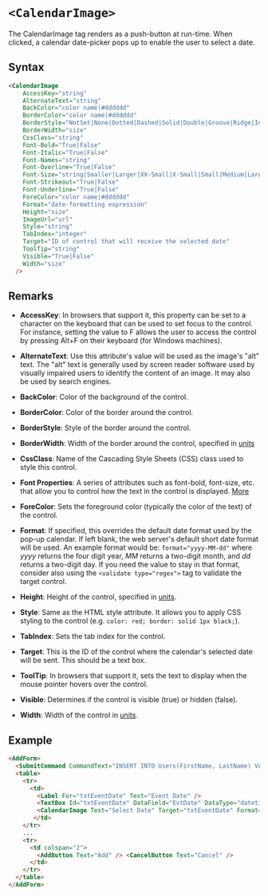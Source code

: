 # `<CalendarImage>`

The CalendarImage tag renders as a push-button at run-time. When clicked, a calendar date-picker pops up to enable the user to select a date.

## Syntax
```html
<CalendarImage
    AccessKey="string"
    AlternateText="string"
    BackColor="color name|#dddddd"
    BorderColor="color name|#dddddd"
    BorderStyle="NotSet|None|Dotted|Dashed|Solid|Double|Groove|Ridge|Inset|Outset"
    BorderWidth="size"
    CssClass="string"
    Font-Bold="True|False"
    Font-Italic="True|False"
    Font-Names="string"
    Font-Overline="True|False"
    Font-Size="string|Smaller|Larger|XX-Small|X-Small|Small|Medium|Large|X-Large|XX-Large"
    Font-Strikeout="True|False"
    Font-Underline="True|False"
    ForeColor="color name|#dddddd"
    Format="date-formatting expression"
    Height="size"
    ImageUrl="url"
    Style="string"
    TabIndex="integer"
    Target="ID of control that will receive the selected date"
    ToolTip="string"
    Visible="True|False"
    Width="size"
  />  
```

## Remarks

*   **AccessKey**: In browsers that support it, this property can be set to a character on the keyboard that can be used to set focus to the control. For instance, setting the value to F allows the user to access the control by pressing Alt+F on their keyboard (for Windows machines).  

*   **AlternateText**: Use this attribute's value will be used as the image's "alt" text. The "alt" text is generally used by screen reader software used by visually impaired users to identify the content of an image. It may also be used by search engines.  

*   **BackColor**: Color of the background of the control.  

*   **BorderColor**: Color of the border around the control.  

*   **BorderStyle**: Style of the border around the control.  

*   **BorderWidth**: Width of the border around the control, specified in [units](../unit-types.md)
*   **CssClass**: Name of the Cascading Style Sheets (CSS) class used to style this control.  

*   **Font Properties**: A series of attributes such as font-bold, font-size, etc. that allow you to control how the text in the control is displayed. [More](../font-properties.md)
*   **ForeColor**: Sets the foreground color (typically the color of the text) of the control.  

*   **Format**: If specified, this overrides the default date format used by the pop-up calendar. If left blank, the web server's default short date format will be used. An example format would be: `format="yyyy-MM-dd"` where _yyyy_ returns the four digit year, _MM_ returns a two-digit month, and _dd_ returns a two-digit day. If you need the value to stay in that format, consider also using the `<validate type="regex">` tag to validate the target control.  

*   **Height**: Height of the control, specified in [units](../unit-types.md).  

*   **Style**: Same as the HTML style attribute. It allows you to apply CSS styling to the control (e.g. `color: red; border: solid 1px black;`).  

*   **TabIndex**: Sets the tab index for the control.  

*   **Target**: This is the ID of the control where the calendar's selected date will be sent. This should be a text box.  

*   **ToolTip**: In browsers that support it, sets the text to display when the mouse pointer hovers over the control.  

*   **Visible**: Determines if the control is visible (true) or hidden (false).  

*   **Width**: Width of the control in [units](../unit-types.md).


## Example
```html {8}
<AddForm>  
  <SubmitCommand CommandText="INSERT INTO Users(FirstName, LastName) VALUES(@FirstName, @LastName)" />  
  <table>  
    <tr>  
      <td>  
        <Label For="txtEventDate" Text="Event Date" />  
        <TextBox Id="txtEventDate" DataField="EvtDate" DataType="datetime" />  
        <CalendarImage Text="Select Date" Target="txtEventDate" Format="yyyy-MM-dd" />
       </td>  
    </tr>  
    ...  
    <tr>  
      <td colspan="2">  
        <AddButton Text="Add" /> <CancelButton Text="Cancel" />  
      </td>  
    </tr>  
  </table>  
</AddForm>
```
